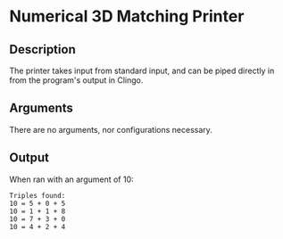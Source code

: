 # Numerical 3D Matching Printer

## Description
The printer takes input from standard input, and can be piped directly in from the program's output in Clingo.

## Arguments
There are no arguments, nor configurations necessary.

## Output
When ran with an argument of 10:

```
Triples found:
10 = 5 + 0 + 5
10 = 1 + 1 + 8
10 = 7 + 3 + 0
10 = 4 + 2 + 4
```
